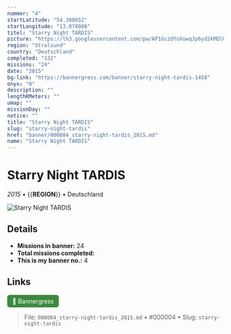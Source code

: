 ```yaml
---
nummer: "4"
startLatitude: "54.308652"
startLongitude: "13.078088"
titel: "Starry Night TARDIS"
picture: "https://lh3.googleusercontent.com/pw/AP1GczOYoXuwqJp6yd2kMQlUhFxc6l_VGhug7zs10AvGDFxAAzh07RDi_diFwOgtVu6l7dY_JUiUSpP7Jn4KRorWu0AUjLUZinfiiVYuchvBL-DZB-TiH39rbiRALO_JPRP75GnIifAZ8EA_0XSppe65X2Cl5w"
region: "Stralsund"
country: "Deutschland"
completed: "132"
missions: "24"
date: "2015"
bg-link: "https://bannergress.com/banner/starry-night-tardis-1458"
onyx: "0"
description: ""
lengthKMeters: ""
umap: ""
missionDay: ""
notice: ""
title: "Starry Night TARDIS"
slug: "starry-night-tardis"
href: "banner/000004_starry-night-tardis_2015.md"
name: "Starry Night TARDIS"
---
```

# Starry Night TARDIS

*2015* • {{__REGION__}} • Deutschland

![Starry Night TARDIS](https://lh3.googleusercontent.com/pw/AP1GczOYoXuwqJp6yd2kMQlUhFxc6l_VGhug7zs10AvGDFxAAzh07RDi_diFwOgtVu6l7dY_JUiUSpP7Jn4KRorWu0AUjLUZinfiiVYuchvBL-DZB-TiH39rbiRALO_JPRP75GnIifAZ8EA_0XSppe65X2Cl5w)



## Details

- **Missions in banner:** 24
- **Total missions completed:** 
- **This is my banner no.:** 4





## Links
<a href="https://bannergress.com/banner/starry-night-tardis-1458" target="_blank" style="display:inline-block;margin-right:8px;padding:6px 12px;background:#3c8b3c;color:#fff;text-decoration:none;border-radius:6px;">🔗 Bannergress</a>



> File: `000004_starry-night-tardis_2015.md` • #000004 • Slug: `starry-night-tardis`
